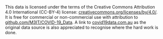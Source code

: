 This data is licensed under the terms of the Creative Commons Attribution 4.0 International (CC-BY-4) license: [creativecommons.org/licenses/by/4.0/](https://creativecommons.org/licenses/by/4.0/). 
It is free for commercial or non-commercial use with attribution to [github.com/M3IT/COVID-19_Data](https://github.com/M3IT/COVID-19_Data).
A link to [covid19data.com.au](https://www.covid19data.com.au) as the original data source is also appreciated to recognise where the hard work is done.
